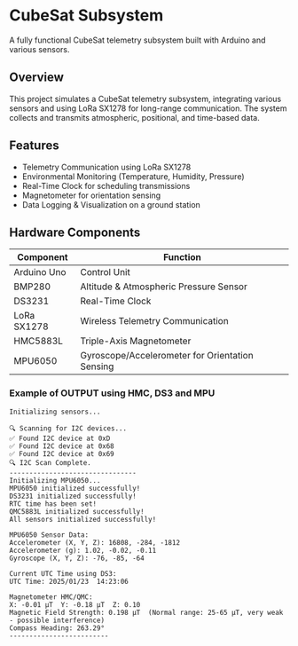 # CubeSat Subsystem

A fully functional CubeSat telemetry subsystem built with Arduino and various sensors.

## Overview

This project simulates a CubeSat telemetry subsystem, integrating various sensors and using LoRa SX1278 for long-range communication. The system collects and transmits atmospheric, positional, and time-based data.

## Features

- Telemetry Communication using LoRa SX1278
- Environmental Monitoring (Temperature, Humidity, Pressure)
- Real-Time Clock for scheduling transmissions
- Magnetometer for orientation sensing
- Data Logging & Visualization on a ground station

## Hardware Components

| Component        | Function                                        |
|-----------------|------------------------------------------------|
| Arduino Uno | Control Unit | 
| BMP280 | Altitude & Atmospheric Pressure Sensor | 
| DS3231 | Real-Time Clock |
| LoRa SX1278 | Wireless Telemetry Communication | 
| HMC5883L | Triple-Axis Magnetometer |
| MPU6050 | Gyroscope/Accelerometer for Orientation Sensing |

### Example of OUTPUT using HMC, DS3 and MPU

```shell script
Initializing sensors...

🔍 Scanning for I2C devices...
✅ Found I2C device at 0xD
✅ Found I2C device at 0x68
✅ Found I2C device at 0x69
🔍 I2C Scan Complete.
--------------------------------
Initializing MPU6050...
MPU6050 initialized successfully!
DS3231 initialized successfully!
RTC time has been set!
QMC5883L initialized successfully!
All sensors initialized successfully!

MPU6050 Sensor Data:
Accelerometer (X, Y, Z): 16808, -284, -1812
Accelerometer (g): 1.02, -0.02, -0.11
Gyroscope (X, Y, Z): -76, -85, -64

Current UTC Time using DS3:
UTC Time: 2025/01/23  14:23:06

Magnetometer HMC/QMC:
X: -0.01 µT  Y: -0.18 µT  Z: 0.10
Magnetic Field Strength: 0.198 µT  (Normal range: 25-65 µT, very weak - possible interference)
Compass Heading: 263.29° 
-------------------------
```

